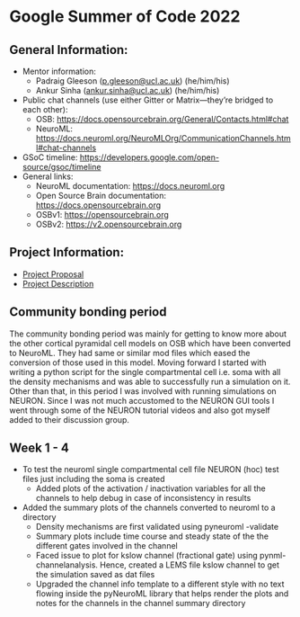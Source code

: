 # Google Summer of Code 2022
## General Information:
- Mentor information:
    - Padraig Gleeson (p.gleeson@ucl.ac.uk) (he/him/his)
    - Ankur Sinha (ankur.sinha@ucl.ac.uk) (he/him/his)
- Public chat channels (use either Gitter or Matrix—they’re bridged to each other):
    - OSB: https://docs.opensourcebrain.org/General/Contacts.html#chat  
    - NeuroML: https://docs.neuroml.org/NeuroMLOrg/CommunicationChannels.html#chat-channels 
- GSoC timeline: https://developers.google.com/open-source/gsoc/timeline
- General links:
    - NeuroML documentation: https://docs.neuroml.org
    - Open Source Brain documentation: https://docs.opensourcebrain.org
    - OSBv1: https://opensourcebrain.org
    - OSBv2: https://v2.opensourcebrain.org

## Project Information:
- [Project Proposal](https://docs.google.com/document/d/1GBoi9apEY3H_MndKfPCxUw29VjSLbJN6fgwAEDZXoGw/edit)
- [Project Description](https://summerofcode.withgoogle.com/programs/2022/projects/gXt6Wgk5)

## Community bonding period
The community bonding period was mainly for getting to know more about the other cortical pyramidal cell models on OSB which have been converted to NeuroML. They had same or similar mod files which eased the conversion of those used in this model. Moving forward I started with writing a python script for the single compartmental cell i.e. soma with all the density mechanisms and was able to successfully run a simulation on it. Other than that, in this period I was involved with running simulations on NEURON. Since I was not much accustomed to the NEURON GUI tools I went through some of the NEURON tutorial videos and also got myself added to their discussion group.

## Week 1 - 4
- To test the neuroml single compartmental cell file NEURON (hoc) test files just including the soma is created
    - Added plots of the activation / inactivation variables for all the channels to help debug in case of inconsistency in results
- Added the summary plots of the channels converted to neuroml to a directory
    - Density mechanisms are first validated using pyneuroml -validate 
    - Summary plots include time course and steady state of the the different gates involved in the channel
    - Faced issue to plot for kslow channel (fractional gate) using pynml-channelanalysis. Hence, created a LEMS file kslow channel to get the simulation saved as dat files
    - Upgraded the channel info template to a different style with no text flowing inside the pyNeuroML library that helps render the plots and notes for the channels in the channel summary directory
